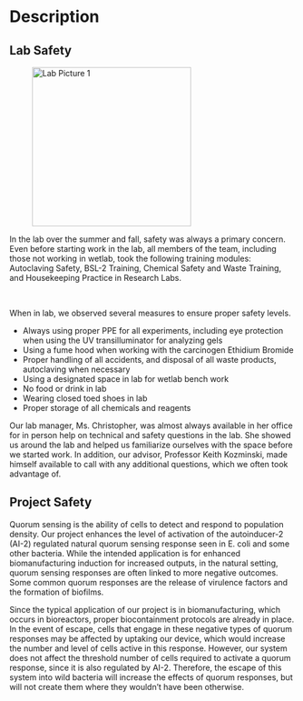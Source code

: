 # Description 

<!-- SHOULD INCLUDE PICTURES OF LAB -->

## Lab Safety

<!-- <figure> -->
<!-- ![Lab Picture 1](/images/IMG_20181012_170520.jpg) -->
<!-- </figure> -->

<figure>
<img alt="Lab Picture 1" src="/images/lab-project.jpg" style="height: 20em">
</figure>


In the lab over the summer and fall, safety was always a primary concern. Even before starting work in the lab, all members of the team, including those not working in wetlab, took the following training modules: Autoclaving Safety, BSL-2 Training, Chemical Safety and Waste Training, and Housekeeping Practice in Research Labs. 

<br>

When in lab, we observed several measures to ensure proper safety levels.

- Always using proper PPE for all experiments, including eye protection when using the UV transilluminator for analyzing gels
- Using a fume hood when working with the carcinogen Ethidium Bromide
- Proper handling of all accidents, and disposal of all waste products, autoclaving when necessary
- Using a designated space in lab for wetlab bench work
- No food or drink in lab
- Wearing closed toed shoes in lab
- Proper storage of all chemicals and reagents

Our lab manager, Ms. Christopher, was almost always available in her office for in person help on technical and safety questions in the lab. She showed us around the lab and helped us familiarize ourselves with the space before we started work. In addition, our advisor, Professor Keith Kozminski, made himself available to call with any additional questions, which we often took advantage of.

## Project Safety

Quorum sensing is the ability of cells to detect and respond to population density. Our project enhances the level of activation of the autoinducer-2 (AI-2) regulated natural quorum sensing response seen in E. coli and some other bacteria. While the intended application is for enhanced biomanufacturing induction for increased outputs, in the natural setting, quorum sensing responses are often linked to more negative outcomes. Some common quorum responses are the release of virulence factors and the formation of biofilms. 

Since the typical application of our project is in biomanufacturing, which occurs in bioreactors, proper biocontainment protocols are already in place. In the event of escape, cells that engage in these negative types of quorum responses may be affected by uptaking our device, which would increase the number and level of cells active in this response. However, our system does not affect the threshold number of cells required to activate a quorum response, since it is also regulated by AI-2. Therefore, the escape of this system into wild bacteria will increase the effects of quorum responses, but will not create them where they wouldn’t have been otherwise.
